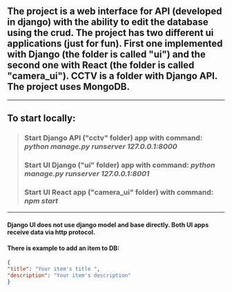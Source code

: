 
## The project is a web interface for API (developed in django) with the ability to edit the database using the crud. The project has two different ui applications (just for fun). First one implemented with Django (the folder is called "ui") and the second one with React (the folder is called "camera_ui"). CCTV is a folder with Django API. The project uses MongoDB.

---
## To start locally:
> ### Start Django API ("cctv" folder) app with command: *python manage.py runserver 127.0.0.1:8000*
> ### Start UI Django ("ui" folder) app with command: *python manage.py runserver 127.0.0.1:8001*
> ### Start UI React app ("camera_ui" folder) with command: *npm start*

---
#### Django UI does not use django model and base directly. Both UI apps receive data via http protocol.

#### There is example to add an item to DB: 
```json
{
"title": "Your item's title ",
"description": "Your item's description"
}
```
